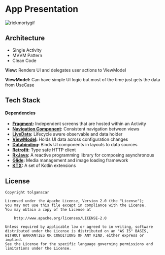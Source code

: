 # App Presentation
![rickmortygif](https://user-images.githubusercontent.com/83028055/204087047-686067c3-abc6-4a1f-90e6-6f020ce9ac7b.gif)


## Architecture
- Single Activity
- MVVM Pattern
- Clean Code

**View:** Renders UI and delegates user actions to ViewModel

**ViewModel:** Can have simple UI logic but most of the time just gets the data from UseCase

## Tech Stack
#### Dependencies

- **[Fragment](https://developer.android.com/jetpack/androidx/releases/fragment):** Independent screens that are hosted within an Activity 
- **[Navigation Component](https://developer.android.com/jetpack/androidx/releases/navigation):** Consistent navigation between views
- **[LiveData](https://developer.android.com/topic/libraries/architecture/livedata):** Lifecycle aware observable and data holder
- **[ViewModel](https://developer.android.com/topic/libraries/architecture/viewmodel):** Holds UI data across configuration changes
- **[Databinding](https://developer.android.com/topic/libraries/data-binding/):** Binds UI components in layouts to data sources
- **[Retrofit](https://github.com/square/retrofit):** Type safe HTTP client
- **[RxJava](https://developers.google.com/maps/documentation/android-sdk/rx):** A reactive programming library for composing asynchronous
- **[Glide](https://github.com/bumptech/glide):** Media management and image loading framework
- **[KTX](https://developer.android.com/kotlin/ktx):** A set of Kotlin extensions

## License

```
Copyright tolganacar

Licensed under the Apache License, Version 2.0 (the "License");
you may not use this file except in compliance with the License.
You may obtain a copy of the License at

    http://www.apache.org/licenses/LICENSE-2.0

Unless required by applicable law or agreed to in writing, software
distributed under the License is distributed on an "AS IS" BASIS,
WITHOUT WARRANTIES OR CONDITIONS OF ANY KIND, either express or implied.
See the License for the specific language governing permissions and
limitations under the License.
```
